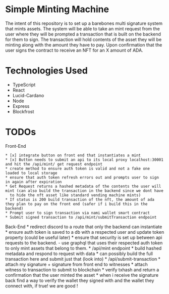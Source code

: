 # Simple Minting Machine

The intent of this repository is to set up a barebones multi signature system that mints assets. The system will be able to take an mint request
from the user where they will be prompted a transaction that is built on the backend for them to sign. The transaction will hold contents of 
the asset they will be minting along with the amount they have to pay. Upon confirmation that the user signs the contract to receive an NFT 
for an X amount of ADA. 

# Technologies Used
- TypeScript
- React
- Lucid-Cardano
- Node
- Express
- Blockfrost


# TODOs

Front-End 

    * [x] integrate button on front end that instantiates a mint 
    * [x] Button needs to submit an api to its local proxy localhost:30001 and hit the /api/mint/ get request endpoint
    * create method to ensure auth token is valid and not a fake one loaded to local storage
    * ensure that auth token refresh errors out and prompts user to sign in again after expiration
    * Get Request returns a hashed metadata of the contents the user will mint (can also build the transaction in the backend since we dont have
      to hide the nft asset like standard vending machine mints)
    * If status is 200 build transaction of the nft, the amount of ada they plan to pay on the front end (safer if i build this in the backend)
    * Prompt user to sign transaction via nami wallet smart contract
    * Submit signed transaction to /api/mint/submitTransaction endpoint

Back-End
    * redirect discord to a route that only the backend can instantiate
        * ensure auth token is saved to a db with a respected user and update token property (could be useful later)
    * ensure that security is set up between api requests to the backend.
        - use graphql that uses their respected auth token to only mint assets that belong to them. 
    * /api/mint endpoint
        * build hashed metadata and respond to request with data
        * can possibly build the full transaction here and submit just that (look into)
    * /api/submit-transaction
        * attach my signature + signature from front end to witnesses
        * attach witness to transaction to submit to blockchain
        * verify txhash and return a confirmation that the user minted the asset
    * when i receive the signature back find a way to verify the wallet they signed with and the wallet they connect with, if true! we are good !
    